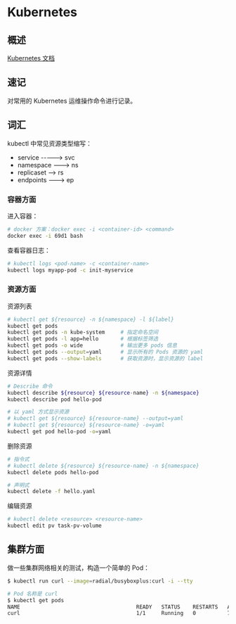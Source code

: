 # Kubernetes

## 概述

[Kubernetes 文档](https://kubernetes.io/zh-cn/docs/home/)

## 速记

对常用的 Kubernetes 运维操作命令进行记录。

## 词汇

kubectl 中常见资源类型缩写：

- service -----> svc
- namespace ---> ns
- replicaset --> rs
- endpoints ---> ep

### 容器方面

进入容器：

```sh
# docker 方案：docker exec -i <container-id> <command>
docker exec -i 69d1 bash
```

查看容器日志：

```sh
# kubectl logs <pod-name> -c <container-name>
kubectl logs myapp-pod -c init-myservice
```

### 资源方面

资源列表

```sh
# kubectl get ${resource} -n ${namespace} -l ${label}
kubectl get pods
kubectl get pods -n kube-system     # 指定命名空间
kubectl get pods -l app=hello       # 根据标签筛选
kubectl get pods -o wide            # 输出更多 pods 信息
kubectl get pods --output=yaml      # 显示所有的 Pods 资源的 yaml
kubectl get pods --show-labels      # 获取资源时，显示资源的 label
```

资源详情

```sh
# Describe 命令
kubectl describe ${resource} ${resource-name} -n ${namespace}
kubectl describe pod hello-pod

# 以 yaml 方式显示资源
# kubectl get ${resource} ${resource-name} --output=yaml
# kubectl get ${resource} ${resource-name} -o=yaml
kubectl get pod hello-pod -o=yaml
```

删除资源

```sh
# 指令式
# kubectl delete ${resource} ${resource-name} -n ${namespace}
kubectl delete pods hello-pod

# 声明式
kubectl delete -f hello.yaml
```

编辑资源

```sh
# kubectl delete <resource> <resource-name>
kubectl edit pv task-pv-volume
```

## 集群方面

做一些集群网络相关的测试，构造一个简单的 Pod：

```sh
$ kubectl run curl --image=radial/busyboxplus:curl -i --tty

# Pod 名称是 curl
$ kubectl get pods
NAME                                     READY   STATUS    RESTARTS   AGE
curl                                     1/1     Running   0          7s
```
